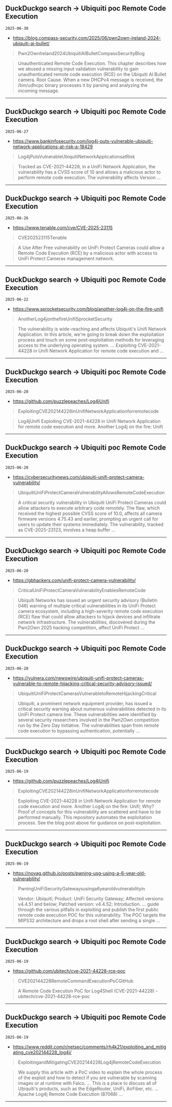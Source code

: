 ## DuckDuckgo search -> Ubiquiti poc Remote Code Execution
`2025-06-30`

* https://blog.compass-security.com/2025/06/pwn2own-ireland-2024-ubiquiti-ai-bullet/

<blockquote>
 Pwn2OwnIreland2024UbiquitiAIBulletCompassSecurityBlog
</blockquote>
<blockquote>
Unauthenticated Remote Code Execution. This chapter describes how we abused a missing input validation vulnerability to gain unauthenticated remote code execution (RCE) on the Ubiquiti AI Bullet camera. Root Cause. When a new DHCPv4 message is received, the /bin/udhcpc binary processes it by parsing and analyzing the incoming message.
</blockquote>

---

## DuckDuckgo search -> Ubiquiti poc Remote Code Execution
`2025-06-27`

* https://www.bankinfosecurity.com/log4j-puts-vulnerable-ubiquiti-network-applications-at-risk-a-18429

<blockquote>
 Log4jPutsVulnerableUbiquitiNetworkApplicationsatRisk
</blockquote>
<blockquote>
Tracked as CVE-2021-44228, in a UniFi Network Application, the vulnerability has a CVSS score of 10 and allows a malicious actor to perform remote code execution. The vulnerability affects Version ...
</blockquote>

---

## DuckDuckgo search -> Ubiquiti poc Remote Code Execution
`2025-06-26`

* https://www.tenable.com/cve/CVE-2025-23115

<blockquote>
 CVE202523115Tenable
</blockquote>
<blockquote>
A Use After Free vulnerability on UniFi Protect Cameras could allow a Remote Code Execution (RCE) by a malicious actor with access to UniFi Protect Cameras management network.
</blockquote>

---

## DuckDuckgo search -> Ubiquiti poc Remote Code Execution
`2025-06-22`

* https://www.sprocketsecurity.com/blog/another-log4j-on-the-fire-unifi

<blockquote>
 AnotherLog4jonthefireUnifiSprocketSecurity
</blockquote>
<blockquote>
The vulnerability is wide-reaching and affects Ubiquiti's Unifi Network Application. In this article, we're going to break down the exploitation process and touch on some post-exploitation methods for leveraging access to the underlying operating system. ... Exploiting CVE-2021-44228 in Unifi Network Application for remote code execution and ...
</blockquote>

---

## DuckDuckgo search -> Ubiquiti poc Remote Code Execution
`2025-06-20`

* https://github.com/puzzlepeaches/Log4jUnifi

<blockquote>
 ExploitingCVE202144228inUnifiNetworkApplicationforremotecode
</blockquote>
<blockquote>
Log4jUnifi Exploiting CVE-2021-44228 in Unifi Network Application for remote code execution and more. Another Log4j on the fire: Unifi
</blockquote>

---

## DuckDuckgo search -> Ubiquiti poc Remote Code Execution
`2025-06-20`

* https://cybersecuritynews.com/ubiquiti-unifi-protect-camera-vulnerability/

<blockquote>
 UbiquitiUniFiProtectCameraVulnerabilityAllowsRemoteCodeExecution
</blockquote>
<blockquote>
A critical security vulnerability in Ubiquiti UniFi Protect Cameras could allow attackers to execute arbitrary code remotely. The flaw, which received the highest possible CVSS score of 10.0, affects all camera firmware versions 4.75.43 and earlier, prompting an urgent call for users to update their systems immediately. The vulnerability, tracked as CVE-2025-23123, involves a heap buffer ...
</blockquote>

---

## DuckDuckgo search -> Ubiquiti poc Remote Code Execution
`2025-06-20`

* https://gbhackers.com/unifi-protect-camera-vulnerability/

<blockquote>
 CriticalUniFiProtectCameraVulnerabilityEnablesRemoteCode
</blockquote>
<blockquote>
Ubiquiti Networks has issued an urgent security advisory (Bulletin 046) warning of multiple critical vulnerabilities in its UniFi Protect camera ecosystem, including a high-severity remote code execution (RCE) flaw that could allow attackers to hijack devices and infiltrate network infrastructure. The vulnerabilities, discovered during the Pwn2Own 2025 hacking competition, affect UniFi Protect ...
</blockquote>

---

## DuckDuckgo search -> Ubiquiti poc Remote Code Execution
`2025-06-20`

* https://vulnera.com/newswire/ubiquiti-unifi-protect-cameras-vulnerable-to-remote-hijacking-critical-security-advisory-issued/

<blockquote>
 UbiquitiUniFiProtectCamerasVulnerabletoRemoteHijackingCritical
</blockquote>
<blockquote>
Ubiquiti, a prominent network equipment provider, has issued a critical security warning about numerous vulnerabilities detected in its UniFi Protect camera line. These vulnerabilities were identified by several security researchers involved in the Pwn2Own competition run by the Zero Day Initiative. The vulnerabilities span from remote code execution to bypassing authentication, potentially ...
</blockquote>

---

## DuckDuckgo search -> Ubiquiti poc Remote Code Execution
`2025-06-19`

* https://github.com/puzzlepeaches/Log4jUnifi

<blockquote>
 ExploitingCVE202144228inUnifiNetworkApplicationforremotecode
</blockquote>
<blockquote>
Exploiting CVE-2021-44228 in Unifi Network Application for remote code execution and more. Another Log4j on the fire: Unifi; Why? Proof of concepts for this vulnerability are scattered and have to be performed manually. This repository automates the exploitation process. See the blog post above for guidance on post-exploitation.
</blockquote>

---

## DuckDuckgo search -> Ubiquiti poc Remote Code Execution
`2025-06-19`

* https://novag.github.io/posts/pwning-usg-using-a-6-year-old-vulnerability/

<blockquote>
 PwningUniFiSecurityGatewaysusinga6yearoldvulnerabilityin
</blockquote>
<blockquote>
Vendor: Ubiquiti; Product: UniFi Security Gateway; Affected versions: v4.4.51 and below; Patched version: v4.4.52; Introduction. ... guide through the various pitfalls in exploiting and publish the first public remote code execution POC for this vulnerability. The POC targets the MIPS32 architecture and drops a root shell after sending a single ...
</blockquote>

---

## DuckDuckgo search -> Ubiquiti poc Remote Code Execution
`2025-06-19`

* https://github.com/ubitech/cve-2021-44228-rce-poc

<blockquote>
 CVE202144228RemoteCommandExecutionPoCGitHub
</blockquote>
<blockquote>
A Remote Code Execution PoC for Log4Shell (CVE-2021-44228) - ubitech/cve-2021-44228-rce-poc
</blockquote>

---

## DuckDuckgo search -> Ubiquiti poc Remote Code Execution
`2025-06-19`

* https://www.reddit.com/r/netsec/comments/rh4k21/exploiting_and_mitigating_cve202144228_log4j/

<blockquote>
 ExploitingandMitigatingCVE202144228Log4jRemoteCodeExecution
</blockquote>
<blockquote>
We supply this article with a PoC video to explain the whole process of the exploit and how to detect if you are vulnerable by scanning images or at runtime with Falco. ... This is a place to discuss all of Ubiquiti's products, such as the EdgeRouter, UniFi, AirFiber, etc. ... Apache Log4j Remote Code Execution (87068) ...
</blockquote>

---


